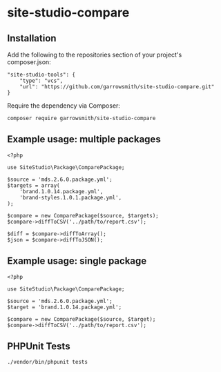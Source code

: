 # site-studio-compare

## Installation
Add the following to the repositories section of your project's composer.json:


```
"site-studio-tools": {
    "type": "vcs",
    "url": "https://github.com/garrowsmith/site-studio-compare.git"
}
```

Require the dependency via Composer:

```
composer require garrowsmith/site-studio-compare
```


## Example usage: multiple packages

```
<?php

use SiteStudio\Package\ComparePackage;

$source = 'mds.2.6.0.package.yml';
$targets = array(
    'brand.1.0.14.package.yml',
    'brand-styles.1.0.1.package.yml',
);

$compare = new ComparePackage($source, $targets);
$compare->diffToCSV('../path/to/report.csv');

$diff = $compare->diffToArray();
$json = $compare->diffToJSON();

```

## Example usage: single package

```
<?php

use SiteStudio\Package\ComparePackage;

$source = 'mds.2.6.0.package.yml';
$target = 'brand.1.0.14.package.yml';

$compare = new ComparePackage($source, $target);
$compare->diffToCSV('../path/to/report.csv');
```

## PHPUnit Tests

```
./vendor/bin/phpunit tests
```